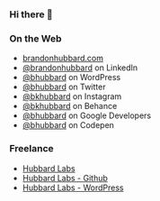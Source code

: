 ### Hi there 👋


### On the Web
- [brandonhubbard.com](https://brandonhubbard.com)
- [@brandonhubbard](https://www.linkedin.com/in/brandonhubbard/) on LinkedIn
- [@bhubbard](https://profiles.wordpress.org/bhubbard) on WordPress
- [@bhubbard](https://twitter.com/bhubbard) on Twitter
- [@bkhubbard](https://www.instagram.com/bkhubbard/) on Instagram
- [@bkhubbard](https://www.behance.net/bkhubbard) on Behance
- [@bhubbard](https://g.dev/bhubbard) on Google Developers
- [@bhubbard](https://codepen.io/bhubbard) on Codepen


### Freelance

- [Hubbard Labs](https://hubbardlabs.com)
- [Hubbard Labs - Github](https://github.com/hubbardlabs)
- [Hubbard Labs - WordPress](https://profiles.wordpress.org/hubbardlabs/)
